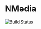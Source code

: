 # NMedia

[![Build Status](https://github.com/vorahkaz0namor/nmedia/actions/workflows/gradle.yml/badge.svg)](https://github.com/vorahkaz0namor/nmedia/actions/workflows/gradle.yml)
